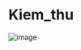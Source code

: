 # Kiem_thu
![image](https://user-images.githubusercontent.com/79526602/194746333-cfc7c578-f057-4828-88fd-79f03e4a51a4.png)
